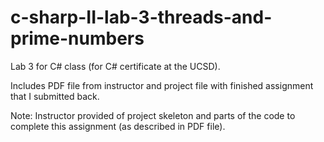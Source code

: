 c-sharp-II-lab-3-threads-and-prime-numbers
==========================================
Lab 3 for C# class (for C# certificate at the UCSD).

Includes PDF file from instructor and project file with finished assignment that I submitted back.

Note: Instructor provided of project skeleton and parts of the code to complete this assignment (as described in PDF file).

